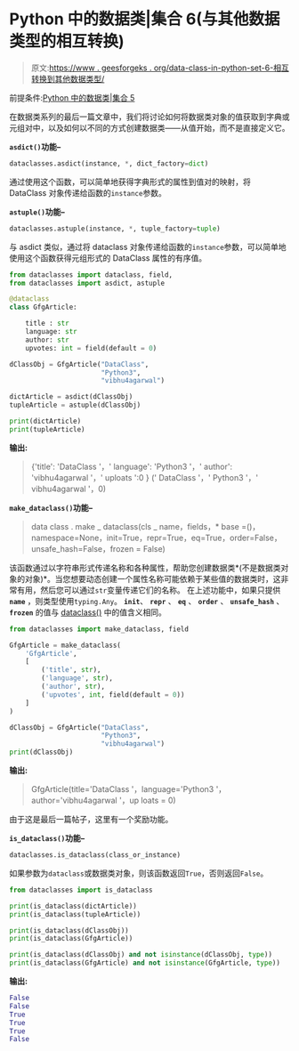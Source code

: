 # Python 中的数据类|集合 6(与其他数据类型的相互转换)

> 原文:[https://www . geesforgeks . org/data-class-in-python-set-6-相互转换到其他数据类型/](https://www.geeksforgeeks.org/data-classes-in-python-set-6-interconversion-to-and-from-other-datatypes/)

前提条件:[Python 中的数据类|集合 5](https://www.geeksforgeeks.org/data-classes-in-python-set-5-post-init/)

在数据类系列的最后一篇文章中，我们将讨论如何将数据类对象的值获取到字典或元组对中，以及如何以不同的方式创建数据类——从值开始，而不是直接定义它。

**`asdict()`功能–**

```py
dataclasses.asdict(instance, *, dict_factory=dict)

```

通过使用这个函数，可以简单地获得字典形式的属性到值对的映射，将 DataClass 对象传递给函数的`instance`参数。

**`astuple()`功能–**

```py
dataclasses.astuple(instance, *, tuple_factory=tuple)

```

与 asdict 类似，通过将 dataclass 对象传递给函数的`instance`参数，可以简单地使用这个函数获得元组形式的 DataClass 属性的有序值。

```py
from dataclasses import dataclass, field, 
from dataclasses import asdict, astuple

@dataclass
class GfgArticle:

    title : str
    language: str
    author: str
    upvotes: int = field(default = 0)

dClassObj = GfgArticle("DataClass",
                       "Python3",
                       "vibhu4agarwal")

dictArticle = asdict(dClassObj)
tupleArticle = astuple(dClassObj)

print(dictArticle)
print(tupleArticle)
```

**输出:**

> {'title': 'DataClass '，' language': 'Python3 '，' author': 'vibhu4agarwal '，' uploats ':0 }
> (' DataClass '，' Python3 '，' vibhu4agarwal '，0)

**`make_dataclass()`功能–**

> data class . make _ dataclass(cls _ name，fields，* base =()，namespace=None，init=True，repr=True，eq=True，order=False，unsafe_hash=False，frozen = False)

该函数通过以字符串形式传递名称和各种属性，帮助您创建数据类*(不是数据类对象的对象)*。当您想要动态创建一个属性名称可能依赖于某些值的数据类时，这非常有用，然后您可以通过`str`变量传递它们的名称。
在上述功能中，如果只提供 **`name`** ，则类型使用`typing.Any`。
**`init`**、 **`repr`** 、 **`eq`** 、 **`order`** 、 **`unsafe_hash`** 、 **`frozen`** 的值与 [dataclass()](https://www.geeksforgeeks.org/data-classes-in-python-set-2-decorator-parameters/) 中的值含义相同。

```py
from dataclasses import make_dataclass, field

GfgArticle = make_dataclass(
    'GfgArticle',
    [
        ('title', str),
        ('language', str),
        ('author', str),
        ('upvotes', int, field(default = 0))
    ]
)

dClassObj = GfgArticle("DataClass",
                       "Python3",
                       "vibhu4agarwal")
print(dClassObj)
```

**输出:**

> GfgArticle(title='DataClass '，language='Python3 '，author='vibhu4agarwal '，up loats = 0)

由于这是最后一篇帖子，这里有一个奖励功能。

**`is_dataclass()`功能–**

```py
dataclasses.is_dataclass(class_or_instance)

```

如果参数为`dataclass`或数据类对象，则该函数返回`True`，否则返回`False`。

```py
from dataclasses import is_dataclass

print(is_dataclass(dictArticle))
print(is_dataclass(tupleArticle))

print(is_dataclass(dClassObj))
print(is_dataclass(GfgArticle))

print(is_dataclass(dClassObj) and not isinstance(dClassObj, type))
print(is_dataclass(GfgArticle) and not isinstance(GfgArticle, type))
```

**输出:**

```py
False
False
True
True
True
False

```